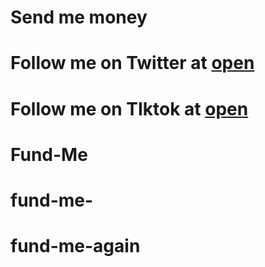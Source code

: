 # Send me money

# Follow me on Twitter at [open](https://x.com/AyilaraPur)
# Follow me on TIktok at [open](https://www.tiktok.com/@alfred_pur.js)
 
 
 
 # Fund-Me
# fund-me-
# fund-me-again
